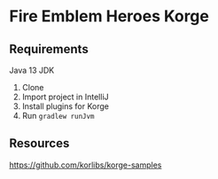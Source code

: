# Fire Emblem Heroes Korge

## Requirements

Java 13 JDK

1. Clone
2. Import project in IntelliJ
3. Install plugins for Korge
5. Run `gradlew runJvm`


## Resources

https://github.com/korlibs/korge-samples